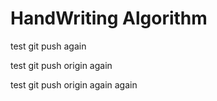 # HandWriting Algorithm

test git push again

test git push origin again

test git push origin again again

